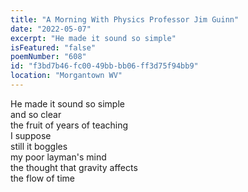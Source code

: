 ```yaml
---
title: "A Morning With Physics Professor Jim Guinn"
date: "2022-05-07"
excerpt: "He made it sound so simple"
isFeatured: "false"
poemNumber: "608"
id: "f3bd7b46-fc00-49bb-bb06-ff3d75f94bb9"
location: "Morgantown WV"
---
```


He made it sound so simple  
and so clear  
the fruit of years of teaching  
I suppose  
still it boggles  
my poor layman's mind  
the thought that gravity affects  
the flow of time
